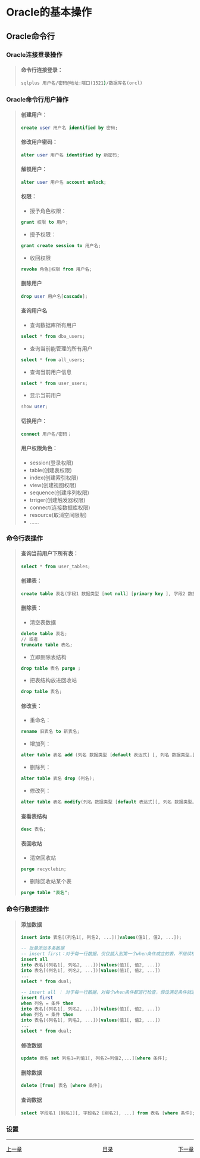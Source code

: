 <h1 id="topbar">Oracle的基本操作</h1>

## Oracle命令行

### Oracle连接登录操作

> #### 命令行连接登录：
>
> ```cmd
> sqlplus 用户名/密码@地址:端口(1521)/数据库名(orcl)
> ```

### Oracle命令行用户操作

> #### 创建用户：
>
> ```SQL
> create user 用户名 identified by 密码;
> ```
>
> #### 修改用户密码：
>
> ```SQL
> alter user 用户名 identified by 新密码;
> ```
>
> #### 解锁用户：
>
> ```SQL
> alter user 用户名 account unlock;
> ```
>
> #### 权限：
>
> + 授予角色权限：
>
> ```SQL
> grant 权限 to 用户;
> ```
>
> + 授予权限：
>
> ```SQL
> grant create session to 用户名;
> ```
>
> + 收回权限
>
> ```SQL
> revoke 角色|权限 from 用户名;
> ```
>
> #### 删除用户
>
> ```SQL
> drop user 用户名[cascade];
> ```
>
> #### 查询用户名
>
> + 查询数据库所有用户
>
> ```SQL
> select * from dba_users; 
> ```
>
> + 查询当前能管理的所有用户
>
> ```SQL
> select * from all_users; 
> ```
>
> + 查询当前用户信息
>
> ```SQL
> select * from user_users;
> 
> ```
>
> + 显示当前用户
>
> ```SQL
> show user; 
> ```
>
> #### 切换用户：
>
> ```SQL
> connect 用户名/密码；
> ```
>
> #### 用户权限角色：
>
> + session(登录权限)
> + table(创建表权限)
> + index(创建索引权限)
> + view(创建视图权限)
> + sequence(创建序列权限)
> + trriger(创建触发器权限)
> + connect(连接数据库权限)
> + resource(取消空间限制)
> + ......

### 命令行表操作

> #### 查询当前用户下所有表：
>
> ```SQL
> select * from user_tables;
> ```
>
> #### 创建表：
>
> ```SQL
> create table 表名(字段1 数据类型 [not null] [primary key ], 字段2 数据类型 [not null], ...)
> ```
>
> #### 删除表：
>
> + 清空表数据
>
> ```SQL
> delete table 表名;
> // 或者
> truncate table 表名;
> ``` 
>
> + 立即删除表结构
>
> ```SQL
> drop table 表名 purge ;  
> ```
>
> + 把表结构放进回收站
>
> ```SQL
> drop table 表名;
> ```
>
> #### 修改表：
>
> + 重命名：
>
> ```SQL
> rename 旧表名 to 新表名;
> ```
>
> + 增加列：
>
> ```SQL
> alter table 表名 add (列名 数据类型 [default 表达式] [, 列名 数据类型…])
> ```
>
> + 删除列：
>
> ```SQL
> alter table 表名 drop (列名);
> ```
>
> + 修改列：
>
> ```SQL
> alter table 表名 modify(列名 数据类型 [default 表达式][, 列名 数据类型…])
> ```
>
> #### 查看表结构
>
> ```SQL
> desc 表名;
> ```
>
> #### 表回收站
>
> + 清空回收站
>
> ```SQL
> purge recyclebin; 
> ```
>
> + 删除回收站某个表
>
> ```SQL
> purge table "表名";
> ```
>

### 命令行数据操作

> #### 添加数据
>
> ```SQL
> insert into 表名[(列名1[, 列名2, ...])]values(值1[, 值2, ...]);
>
> -- 批量添加多条数据
> -- insert first：对于每一行数据，仅仅插入到第一个when条件成立的表，不继续检查其它条件。
> insert all 
> into 表名[(列名1[, 列名2, ...])]values(值1[, 值2, ...])
> into 表名[(列名1[, 列名2, ...])]values(值1[, 值2, ...])
> ...
> select * from dual;
>
> -- insert all ： 对于每一行数据，对每个when条件都进行检查，假设满足条件就运行插入操作。 
> insert first
> when 列名 = 条件 then 
> into 表名[(列名1[, 列名2, ...])]values(值1[, 值2, ...])
> when 列名 = 条件 then 
> into 表名[(列名1[, 列名2, ...])]values(值1[, 值2, ...])
> ...
> select * from dual;
> ```
>
> #### 修改数据
>
> ```SQL
> update 表名 set 列名1=列值1[, 列名2=列值2,...][where 条件];
> ```
>
> #### 删除数据
>
> ```SQL
> delete [from] 表名 [where 条件];
> ```
>
> #### 查询数据
>
> ```SQL
> select 字段名1 [别名1][, 字段名2 [别名2], ...] from 表名 [where 条件];
> ```

###  设置
---
<span style="float:left;display:inline-block;">[上一章](Day25.md)</span>
<span style="margin-left:43%">[目录](SUMMARY.md)</span>
<span style="float:right;">[下一章](Day27.md)</span>
